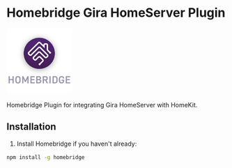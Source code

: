 # Homebridge Gira HomeServer Plugin

<img src="https://github.com/homebridge/branding/raw/latest/logos/homebridge-wordmark-logo-vertical.png" width="150">


Homebridge Plugin for integrating Gira HomeServer with HomeKit.

## Installation

1. Install Homebridge if you haven't already:

```bash
npm install -g homebridge
